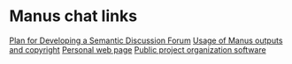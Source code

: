 # Manus chat links

[Plan for Developing a Semantic Discussion Forum](https://manus.im/share/YtTJVtq0S6i7GLG08CzWeI)
[Usage of Manus outputs and copyright](https://manus.im/share/3yOFhvfhEFYdVPBLWo7CtC)
[Personal web page](https://manus.im/share/RAAV8vwO2ahw26aqNxTqu6)
[Public project organization software](https://manus.im/share/EihNGvNcid6yZV7MZ1BBut)
